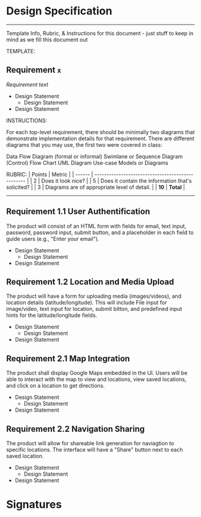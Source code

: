 # Design Specification

---------------------------------------------
Template Info, Rubric, & Instructions for this document - just stuff to keep in mind as we fill this document out

TEMPLATE:

## Requirement `x`
_Requirement text_
* Design Statement
  * Design Statement
* Design Statement

INSTRUCTIONS: 

For each top-level requirement, there should be minimally two diagrams that demonstrate implementation details for that requirement.
There are different diagrams that you may use, the first two were covered in class:

Data Flow Diagram (formal or informal)
Swimlane or Sequence Diagram
(Control) Flow Chart
UML Diagram
Use-case Models or Diagrams

RUBRIC: 
| Points | Metric                                            |
| ------ | ------------------------------------------------- |
| 2      | Does it look nice?                                |
| 5      | Does it contain the information that's solicited? |
| 3      | Diagrams are of appropriate level of detail.      |
| **10** | **Total**                                         |

---------------------------------------

## Requirement 1.1 User Authentification
The product will consist of an HTML form with fields for email, text input, password, password input, submit button, and a placeholder in each field to guide users (e.g., "Enter your email").

* Design Statement
  * Design Statement
* Design Statement

## Requirement 1.2 Location and Media Upload
The product will have a form for uploading media (images/videos), and location details (latitude/longitude). This will include File input for image/video, text input for location, submit bitton, and predefined input hints for the latitude/longitude fields.

* Design Statement
  * Design Statement
* Design Statement

## Requirement 2.1 Map Integration 
The product shall display Google Maps embedded in the UI. Users will be able to interact with the map to view and locations, view saved locations, and click on a location to get directions.

* Design Statement
  * Design Statement
* Design Statement

## Requirement 2.2 Navigation Sharing
The product will allow for shareable link generation for naviagtion to specific locations. The interface will have a "Share" button next to each saved location.

* Design Statement
  * Design Statement
* Design Statement

# Signatures

